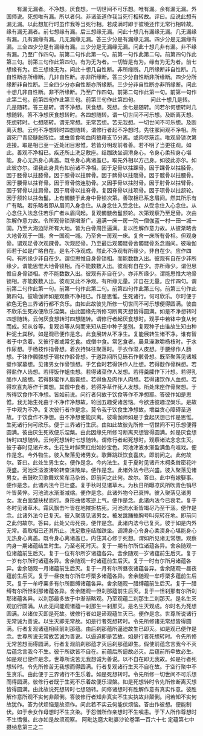 <!-- { "loadSidebar": true } -->
　　有漏无漏者。不净想。厌食想。一切世间不可乐想。唯有漏。余有漏无漏。外国师说。死想唯有漏。所以者何。非诸圣道作我当死行相转故。评曰。应说此想有漏无漏。以此想加行时虽作我等当死行相。若成满时即于彼境还作无常行相转故。缘有漏无漏者。前七想缘有漏。后三想缘无漏。问此十想几有漏缘无漏。几无漏缘有漏。几有漏缘有漏。几无漏缘无漏。答三少分是有漏缘无漏。四少分是无漏缘有漏。三全四少分是有漏缘有漏。三少分是无漏缘无漏。问此十想几非有漏。非不缘有漏。乃至广作四句。前第二句作此第一句。前第一句作此第二句。前第四句作此第三句。前第三句作此第四句。有为无为者。一切皆是有为。缘有为无为者。前七想缘有为。后三想缘无为。问此十想几自性断。非所缘断。几所缘断非自性断。几自性断亦所缘断。几非自性断。亦非所缘断。答三少分自性断非所缘断。四少分所缘断非自性断。三全四少分亦自性断亦所缘断。三少分非自性断亦非所缘断。问此十想几非自性断。非不所缘断。乃至广作四句。前第二句作此第一句。前第一句作此第二句。前第四句作此第三句。前第三句作此第四句。
　　问此十想几是转。几是随转。答三是转。谓不净想。厌食想。死想。余七是随转。问若尔何想转时几想随转。答不净想厌食想转时。各四想随转。谓一切世间不可乐想。及断离灭想。死想转时。七想随转。谓无常想。无常苦想。苦无我想。一切世间不可乐想。及断离灭想。云何不净想转时四想随转。谓修行者起不净想时。先往冢间观不净相。所谓死尸青瘀膖胀脓烂。或虫兽食啖血肉狼藉支节分离。或肉尽筋连。唯观骨锁次第连接。取是相已至一近处闭目思惟。若皆分明现前者善。若不明了当更往观。如此。善观不净相已。疾还所止洗足敷座。结跏趺坐调滑身心。令身心柔软身心堪能。身心无热身心离盖。既令身心离诸盖已。取先外相以方己身。如彼此亦尔。如此彼亦尔。谓我此身具有如前诸不净相。因于足骨以拄踝骨。因于踝骨以拄胫骨。因于胫骨以拄膝骨。因于膝骨以拄髀骨。因于髀骨以拄髋骨。因于髋骨以拄腰骨。因于腰骨以拄脊骨。因于脊骨傍连肋骨。又因手骨以拄肘骨。因于肘骨以拄臂骨。因于臂骨以拄肩骨。因于肩骨以拄脊骨。复因脊骨以拄项骨。因于项骨以拄颔轮。因于颔轮以拄齿鬘。上有髑髅于此身中骨锁次第。善取相已系念眉间。然其所乐有广有略。若乐略者即从眉间入身念住。从身念住入受念住。从受念住入心念住。从心念住入法念住若乐广者从眉间起。复观髑髅齿鬘颔轮。次第观察乃至足骨。次由胜解作意力故。令所观骨锁渐增渐广。遍满一床一房一院一僧伽蓝一村一田一城一国。乃至大海边际所有大地。皆为白骨周匝遍满。复以胜解作意力故。从彼渐略舍大地骨观于一国。舍一国观一城。乃至舍一房观一床。复舍一床所有骨相。但观身骨。谓观足骨次观踝骨。次观胫骨。乃至最后观髑髅骨舍髑髅骨系念眉间。彼瑜伽师若于如是广略自在。是名不净观成。然此不净观有所缘少。非自在少。应作四句。有所缘少非自在少。谓但思惟自身骨锁相。而能数数入出。彼观有自在少非所缘少。谓能思惟大地骨锁相。而不能数数入出。彼观有自在少。亦所缘少。谓但思惟自身骨锁相。亦不能数数入出。彼观有非自在少。亦非所缘少。谓能思惟大地骨锁相。亦能数数入出。彼观又此不净观。有所缘无量。非自在无量。应作四句。谓前第二句作此第一句。前第一句作此第二句。前第四句作此第三句。前第三句作此第四句。彼瑜伽师如是观察不净相已。作是思惟。生死诸行。何可欣乐。尔时便于欲色无色三界诸行都不贪乐。由如此故彼先所修一切世间不可乐想便得圆满。彼由不欣乐生死故便欣乐涅槃。由此因缘先所修习断离灭想皆得圆满。如是不净想转时四想随转。云何厌食想转时四想随转。谓修行者起厌食想时。观手中若钵中食从何而成。知从谷等。复观谷等从何而来知从田中种子差别。复观种子由谁故生知由种种泥土粪秽。如是观已便作是念。此食展转从不净生。复能展转生诸不净。谁有智者于中贪着。又彼行者或常乞食。或僧中食。常乞食者。晨旦澡漱嚼杨枝时。于水作尿想。于杨枝作指骨想。着衣持钵往聚落时。于衣作湿人皮想。于腰绦作人肠想。于钵作髑髅想于锡杖作胫骨想。于道路间所见砾石作骸骨想。既至聚落见诸城壁作冢墓想。见诸男女作骨锁想。于乞食时若得饼作人肚想。若得麨作骨粖想。若得盐作人齿想。若得饭作蛆虫想。若得诸菜作人发想。若得羹臛作下汁想。若得乳酪作人脑想。若得酥蜜作人脂膏想。若得鱼及肉作人肉想。若得诸饮作人血想。若得欢喜丸等作干粪想。其僧中食者。若得净草作死人发想。所处床座作骨聚想。于所得饮食作不净想。皆如前说。问行者何故于饮食等作不净想耶。答彼作如是思惟。我无始生死由于不净作净想故。轮回五趣受诸苦恼。今欲违彼趣涅槃乐。是故于中观为不净。复次彼行者作是念。莫令我于饮食生净想故。增益贪心障碍圣道故。于饮食作不净想。由不净想便能厌离。彼瑜伽师如是于食起厌想已作是思惟。生死诸行何可欣乐。便于三界诸行生厌。由如此故彼先所修一切世间不可乐想便得圆满。彼由厌生死故便乐涅槃。由此因缘先所修习断离灭想皆得圆满。如是厌食想转时四想随转。云何死想转时七想随转。谓修行者起死想时。观察诸法念念生灭。彼于春时见诸卉木。生花生叶鲜荣红绀如妙宝色。河池津液水渐盈满鱼鸟喧戏。便作是念。今外物生。彼入聚落见诸男女。歌舞跳跃饮食喜庆。即前问之。此何故尔。答曰。此处生男生女。便作是念。今内法生。复于夏时见诸卉木柯条耸密花叶茂盛。河池泛溢波涛轮转查沫陵岸。便作是念。此诸外法今已兴盛。彼入聚落见诸男女。击鼓吹贝歌舞欢笑车马杂沓。即前问之此何。故尔。答曰。此中有嫁娶事。便作是念。此诸内法今已壮盛。复于秋时见诸草木。为秋日所曝凉风所吹青色销尽叶皆黄悴。河池流水渐渐减缩。便作是念。此诸外物今已衰悴。彼入聚落见诸男女。发白面皱扶杖而行。身形曲偻咳逆上气。便作是念。此诸内法今已衰老。复于冬时见诸草木。霜风飘击叶皆在地摧折枯死。河池流水渐皆竭尽乃至干涸。便作是念。此诸外法今已复灭。彼入聚落见诸男女。被发跳踊捶胸号叫宛转在地。即前问之此何故尔。答曰。此处父母死丧。便作是念。此诸内法今已复灭。彼于如是内外无常。善取相已还其所止。洗足敷座结跏趺坐。调滑身心令身心柔渜身心堪能身心无热身心离盖。既令身心离诸盖已。内住其心修于死想。谓如所见诸无常想。观察内身一期诸蕴结生时生。乃至老死时灭。复于一期有尔所位诸蕴各异。舍余随观一位诸蕴前生后灭。复于一位有尔所岁诸蕴各异。舍余随观一岁诸蕴前生后灭。复于一岁有尔所时诸蕴各异。舍余随观一时诸蕴前生后灭。复于一时有尔所月诸蕴各异。舍余随观一月诸蕴前生后灭。复于一月有尔所昼夜诸蕴各异。舍余随观一昼夜蕴前生后灭。复于一昼夜有尔所牟呼栗多诸蕴各异。舍余随观一牟呼栗多蕴前生后灭。复于一牟呼栗多有尔所腊缚诸蕴各异。舍余随观一腊缚蕴前生后灭。复于一腊缚有尔所怛刹那诸蕴各异。舍余随观一怛刹那蕴前生后灭。复于一怛刹那有尔所刹那诸蕴各异。以刹那最多故于中渐渐略观。乃至观蕴二刹那生二刹那灭。是名生灭观加行圆满。从此无间能观诸蕴一刹那生一刹那灭。是名生灭观成。尔时名为死想圆满。以诸位灭即是死故。彼修行者如是谛观蕴生灭已。便作是念。世尊所说诸行无常诚为善说。以生灭即无常故。如是行者死想转时。令先所修诸无常想皆得圆满。行者复观诸蕴相续前刹那蕴。由后刹那蕴所逼迫故生已即灭。如是观已便作是念。世尊所说无常故苦诚为善说。以逼迫即是苦故。如是行者死想转时。令先所修无常苦想而得圆满。行者复观前刹那蕴才灭后刹那蕴即生。假使前蕴念言我今不灭后蕴念言我今不生。彼于所欲皆不自在。前蕴后所逼故必灭。后蕴前所牵故必生。如是观已便作是念。世尊所说苦无我想诚为善说。以不自在即无我故。如是行者死想转时。令先所修苦无我想而得圆满。行者复观诸行生灭不自在故。于空行聚中不生贪乐。由此便于三界诸行不生乐着。如是死想转时。令先所修一切世间不可乐想而得圆满。彼修行者既于生死不乐着故便乐涅槃。如是死想转时令先所修断离灭想皆得圆满。由此故说死想转时七想随转。问修诸想时有胜解作意有真实作意。彼胜解作意所观不实何非颠倒。答彼修行者知非真实不生实执故非颠倒。问若知不实何故犹作。答为伏烦恼是故须作。问此若不实云何能伏烦恼。答由作彼想。便能制伏。如于余女作母想时不生贪染。于怨憎所作亲想时不生嗔恚。于下人所作尊想时不生憍慢。此亦如是故须观察。
阿毗达磨大毗婆沙论卷第一百六十七
定蕴第七中摄纳息第三之二
